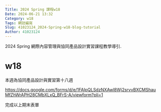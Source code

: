 ```yaml
---
Title: 2024 Spring 課程w18
Date: 2024-06-21 13:32
Category: w18
Tags: 網誌編寫
Slug: 41023124_2024-Spring-w18-blog-tutorial
Author: 41023124
---
```


2024 Spring 網際內容管理與協同產品設計實習課程教學導引.

<!-- PELICAN_END_SUMMARY -->

# w18

本週為協同產品設計與實習第十八週

<p><a href="https://docs.google.com/forms/d/e/1FAIpQLSdzNXAwl8Wj2srvvBXCMShauMfZhWrAPH28CMbXLxQ_BFrS-A/viewform?pli=1">https://docs.google.com/forms/d/e/1FAIpQLSdzNXAwl8Wj2srvvBXCMShauMfZhWrAPH28CMbXLxQ_BFrS-A/viewform?pli=1</a>&nbsp;</p>
<p>完成以上期末表單</p>